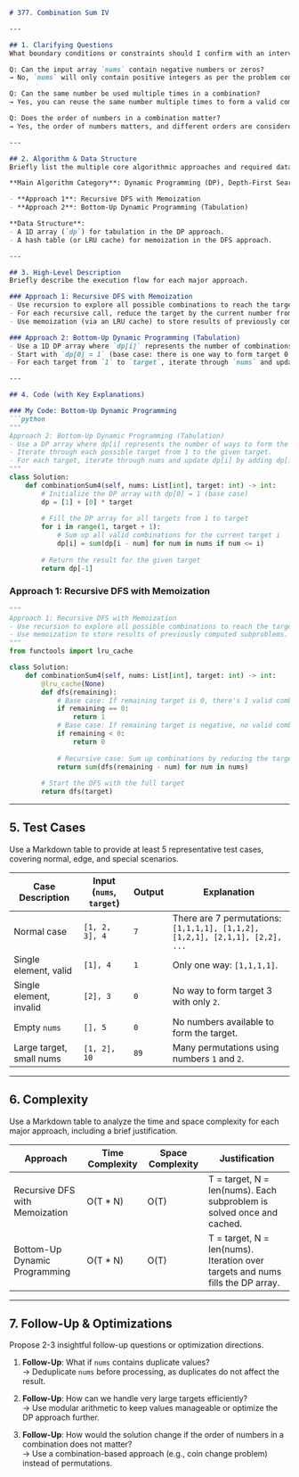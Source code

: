 ```markdown
# 377. Combination Sum IV

---

## 1. Clarifying Questions
What boundary conditions or constraints should I confirm with an interviewer before coding? (Provide at least 3 valuable questions with typical answers).

Q: Can the input array `nums` contain negative numbers or zeros?  
→ No, `nums` will only contain positive integers as per the problem constraints.  

Q: Can the same number be used multiple times in a combination?  
→ Yes, you can reuse the same number multiple times to form a valid combination.  

Q: Does the order of numbers in a combination matter?  
→ Yes, the order of numbers matters, and different orders are considered distinct combinations (permutations).  

---

## 2. Algorithm & Data Structure
Briefly list the multiple core algorithmic approaches and required data structures to solve this problem.  

**Main Algorithm Category**: Dynamic Programming (DP), Depth-First Search (DFS) with Memoization  

- **Approach 1**: Recursive DFS with Memoization  
- **Approach 2**: Bottom-Up Dynamic Programming (Tabulation)  

**Data Structure**:  
- A 1D array (`dp`) for tabulation in the DP approach.  
- A hash table (or LRU cache) for memoization in the DFS approach.  

---

## 3. High-Level Description
Briefly describe the execution flow for each major approach.  

### Approach 1: Recursive DFS with Memoization  
- Use recursion to explore all possible combinations to reach the target.  
- For each recursive call, reduce the target by the current number from `nums`.  
- Use memoization (via an LRU cache) to store results of previously computed subproblems to avoid redundant computations.  

### Approach 2: Bottom-Up Dynamic Programming (Tabulation)  
- Use a 1D DP array where `dp[i]` represents the number of combinations to form the target `i`.  
- Start with `dp[0] = 1` (base case: there is one way to form target 0, which is using no numbers).  
- For each target from `1` to `target`, iterate through `nums` and update `dp[i]` by adding `dp[i - num]` for all valid `num` values.  

---

## 4. Code (with Key Explanations)

### My Code: Bottom-Up Dynamic Programming
```python
"""
Approach 2: Bottom-Up Dynamic Programming (Tabulation)
- Use a DP array where dp[i] represents the number of ways to form the target i.
- Iterate through each possible target from 1 to the given target.
- For each target, iterate through nums and update dp[i] by adding dp[i - num].
"""
class Solution:
    def combinationSum4(self, nums: List[int], target: int) -> int:
        # Initialize the DP array with dp[0] = 1 (base case)
        dp = [1] + [0] * target
        
        # Fill the DP array for all targets from 1 to target
        for i in range(1, target + 1):
            # Sum up all valid combinations for the current target i
            dp[i] = sum(dp[i - num] for num in nums if num <= i)
        
        # Return the result for the given target
        return dp[-1]
```

### Approach 1: Recursive DFS with Memoization
```python
"""
Approach 1: Recursive DFS with Memoization
- Use recursion to explore all possible combinations to reach the target.
- Use memoization to store results of previously computed subproblems.
"""
from functools import lru_cache

class Solution:
    def combinationSum4(self, nums: List[int], target: int) -> int:
        @lru_cache(None)
        def dfs(remaining):
            # Base case: If remaining target is 0, there's 1 valid combination
            if remaining == 0:
                return 1
            # Base case: If remaining target is negative, no valid combination
            if remaining < 0:
                return 0
            
            # Recursive case: Sum up combinations by reducing the target
            return sum(dfs(remaining - num) for num in nums)
        
        # Start the DFS with the full target
        return dfs(target)
```

---

## 5. Test Cases
Use a Markdown table to provide at least 5 representative test cases, covering normal, edge, and special scenarios.

| Case Description         | Input (`nums`, `target`) | Output | Explanation                                                                 |
|---------------------------|--------------------------|--------|-----------------------------------------------------------------------------|
| Normal case               | `[1, 2, 3], 4`          | `7`    | There are 7 permutations: `[1,1,1,1], [1,1,2], [1,2,1], [2,1,1], [2,2], ...`|
| Single element, valid     | `[1], 4`                | `1`    | Only one way: `[1,1,1,1]`.                                                  |
| Single element, invalid   | `[2], 3`                | `0`    | No way to form target 3 with only `2`.                                      |
| Empty `nums`              | `[], 5`                 | `0`    | No numbers available to form the target.                                    |
| Large target, small nums  | `[1, 2], 10`            | `89`   | Many permutations using numbers `1` and `2`.                                |

---

## 6. Complexity
Use a Markdown table to analyze the time and space complexity for each major approach, including a brief justification.

| Approach                     | Time Complexity | Space Complexity | Justification                                                                 |
|------------------------------|-----------------|------------------|-------------------------------------------------------------------------------|
| Recursive DFS with Memoization | O(T * N)       | O(T)            | T = target, N = len(nums). Each subproblem is solved once and cached.        |
| Bottom-Up Dynamic Programming | O(T * N)       | O(T)            | T = target, N = len(nums). Iteration over targets and nums fills the DP array.|

---

## 7. Follow-Up & Optimizations
Propose 2-3 insightful follow-up questions or optimization directions.

1. **Follow-Up**: What if `nums` contains duplicate values?  
   → Deduplicate `nums` before processing, as duplicates do not affect the result.  

2. **Follow-Up**: How can we handle very large targets efficiently?  
   → Use modular arithmetic to keep values manageable or optimize the DP approach further.  

3. **Follow-Up**: How would the solution change if the order of numbers in a combination does not matter?  
   → Use a combination-based approach (e.g., coin change problem) instead of permutations.  
```